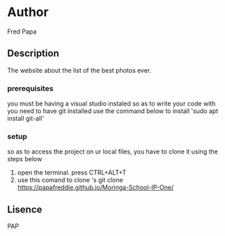 
# Author
Fred Papa
## Description
The website about the list of the best photos ever.
### prerequisites
you must be having a visual studio instaled so as to write your code with
you need to have git installed
use the command below to install
'sudo apt install git-all'
### setup
so as to access the project on ur local files, you have to clone it using the steps below
1. open the terminal. press CTRL+ALT+T
2. use this comand to clone 's git clone https://papafreddie.github.io/Moringa-School-IP-One/

## Lisence
PAP